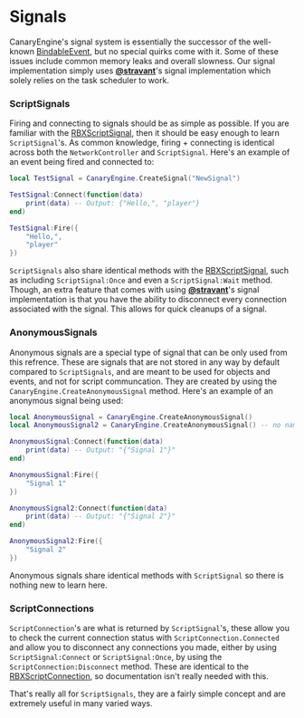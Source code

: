 # Signals

CanaryEngine's signal system is essentially the successor of the well-known [BindableEvent](https://create.roblox.com/docs/reference/engine/classes/BindableEvent), but no special quirks come with it. Some of these issues include common memory leaks and overall slowness. Our signal implementation simply uses **[@stravant](https://github.com/stravant)**'s signal implementation which solely relies on the task scheduler to work.

### ScriptSignals

Firing and connecting to signals should be as simple as possible. If you are familiar with the [RBXScriptSignal](https://create.roblox.com/docs/reference/engine/datatypes/RBXScriptSignal), then it should be easy enough to learn `ScriptSignal`'s. As common knowledge, firing + connecting is identical across both the `NetworkController` and `ScriptSignal`. Here's an example of an event being fired and connected to:

```lua
local TestSignal = CanaryEngine.CreateSignal("NewSignal")

TestSignal:Connect(function(data)
    print(data) -- Output: {"Hello,", "player"}
end)

TestSignal:Fire({
    "Hello,",
    "player"
})
```

`ScriptSignals` also share identical methods with the [RBXScriptSignal](https://create.roblox.com/docs/reference/engine/datatypes/RBXScriptSignal), such as including `ScriptSignal:Once` and even a `ScriptSignal:Wait` method. Though, an extra feature that comes with using **[@stravant](https://github.com/stravant)**'s signal implementation is that you have the ability to disconnect every connection associated with the signal. This allows for quick cleanups of a signal. 

### AnonymousSignals
Anonymous signals are a special type of signal that can be only used from this refrence. These are signals that are not stored in any way by default compared to `ScriptSignals`, and are meant to be used for objects and events, and not for script communcation. They are created by using the `CanaryEngine.CreateAnonymousSignal` method. Here's an example of an anonymous signal being used:

```lua
local AnonymousSignal = CanaryEngine.CreateAnonymousSignal()
local AnonymousSignal2 = CanaryEngine.CreateAnonymousSignal() -- no name conflicts!

AnonymousSignal:Connect(function(data)
    print(data) -- Output: "{"Signal 1"}"
end)

AnonymousSignal:Fire({
    "Signal 1"
})

AnonymousSignal2:Connect(function(data)
    print(data) -- Output: "{"Signal 2"}"
end)

AnonymousSignal2:Fire({
    "Signal 2"
})
```

Anonymous signals share identical methods with `ScriptSignal` so there is nothing new to learn here.

### ScriptConnections

`ScriptConnection`'s are what is returned by `ScriptSignal`'s, these allow you to check the current connection status with `ScriptConnection.Connected` and allow you to disconnect any connections you made, either by using `ScriptSignal:Connect` or `ScriptSignal:Once`, by using the `ScriptConnection:Disconnect` method. These are identical to the [RBXScriptConnection](https://create.roblox.com/docs/reference/engine/datatypes/RBXScriptConnection), so documentation isn't really needed with this.

That's really all for `ScriptSignals`, they are a fairly simple concept and are extremely useful in many varied ways.